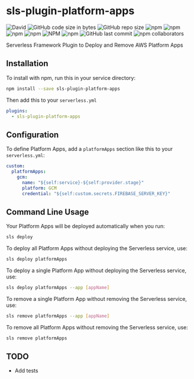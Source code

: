 # sls-plugin-platform-apps

![David](https://img.shields.io/david/dev/93v/sls-plugin-platform-apps.svg)
![GitHub code size in bytes](https://img.shields.io/github/languages/code-size/93v/sls-plugin-platform-apps.svg)
![GitHub repo size](https://img.shields.io/github/repo-size/93v/sls-plugin-platform-apps.svg)
![npm](https://img.shields.io/npm/dw/sls-plugin-platform-apps.svg)
![npm](https://img.shields.io/npm/dm/sls-plugin-platform-apps.svg)
![npm](https://img.shields.io/npm/dy/sls-plugin-platform-apps.svg)
![npm](https://img.shields.io/npm/dt/sls-plugin-platform-apps.svg)
![NPM](https://img.shields.io/npm/l/sls-plugin-platform-apps.svg)
![npm](https://img.shields.io/npm/v/sls-plugin-platform-apps.svg)
![GitHub last commit](https://img.shields.io/github/last-commit/93v/sls-plugin-platform-apps.svg)
![npm collaborators](https://img.shields.io/npm/collaborators/sls-plugin-platform-apps.svg)

Serverless Framework Plugin to Deploy and Remove AWS Platform Apps

## Installation

To install with npm, run this in your service directory:

```bash
npm install --save sls-plugin-platform-apps
```

Then add this to your `serverless.yml`

```yml
plugins:
  - sls-plugin-platform-apps
```

## Configuration

To define Platform Apps, add a `platformApps` section like this to your
`serverless.yml`:

```yml
custom:
  platformApps:
    gcm:
      name: "${self:service}-${self:provider.stage}"
      platform: GCM
      credential: "${self:custom.secrets.FIREBASE_SERVER_KEY}"
```

## Command Line Usage

Your Platform Apps will be deployed automatically when you run:

```bash
sls deploy
```

To deploy all Platform Apps without deploying the Serverless service, use:

```bash
sls deploy platformApps
```

To deploy a single Platform App without deploying the Serverless service, use:

```bash
sls deploy platformApps --app [appName]
```

To remove a single Platform App without removing the Serverless service, use:

```bash
sls remove platformApps --app [appName]
```

To remove all Platform Apps without removing the Serverless service, use:

```bash
sls remove platformApps
```

## TODO

- Add tests
